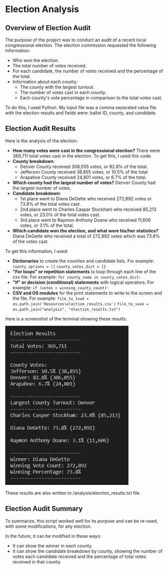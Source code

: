 # Election Analysis

## Overview of Election Audit
The purpose of the project was to conduct an audit of a  recent local congressional election. The election commission requested the following information:
* Who won the election.
* The total number of votes received.
* For each candidate, the number of votes received and the percentage of the total.
* Information about each county:
     - The county with the largest turnout.
     - The number of votes cast in each county.
	- Each county's vote percentage in comparison to the total votes cast.
	

To do this, I used Python. My input file was a comma separated value file with the election results and fields were: ballot ID, county, and candidate.
## Election Audit Results
Here is the analysis of the election:
- **How many votes were cast in the congressional election?** There were 369,711 total votes cast in the election. To get this, I used this code.
- **County breakdown**:
  - Denver County received 306,055 votes, or 82.8% of the total.
  - Jefferson County received 38,855 votes, or 10.5% of the total
  - Arapahoe County received 24,801 votes, or 6.7% of the total.
- 	**Which county had the largest number of votes?** Denver County had the largest number of votes.
- **Candidate breakdown**:
  - 1st place went to Diana DeGette who received 272,892 votes or 73.8% of the total votes cast.
  - 2nd place went to Charles Caspar Stockham who received 85,213 votes, or 23.0% of the total votes cast.
  - 3rd place went to Raymon Anthony Doane who received 11,606 votes, or 3.1% of the total.
- 	**Which candidate won the election, and what were his/her statistics?**  Diana DeGette who received a total of 272,892 votes which was 73.8% of the votes cast.

To get this information, I used:

* **Dictionaries** to create the counties and candidate lists. For example:
`county_options = []`
`county_votes_dict = {}`
* **"For loops" or repetition statements** to loop through each line of the csv file. For example:
`for county_name in county_votes_dict:`
* **"If" or decision (conditional) statements** with logical operators. For example:
`if (votes > winning_county_count):`
* **CSV and OS modules** for the print statements to write to the screen and the file. For example:
`file_to_load = os.path.join('Resources\election_results.csv')`
`file_to_save = os.path.join("analysis", "election_results.txt")`

Here is a screenshot of the terminal showing these results:

![](./Resources/election_results.png)  

These results are also written to  /analysis/election_results.txt file.

## Election Audit Summary
To summarize, this script worked well for its purpose and can be re-used, with some modifications, for any election. 

In the future, it can be modified in these ways:
- It can show the winner in each county.
- It can show the candidate breakdown by county, showing the number of votes each candidate received and the percentage of total votes received in that county.



